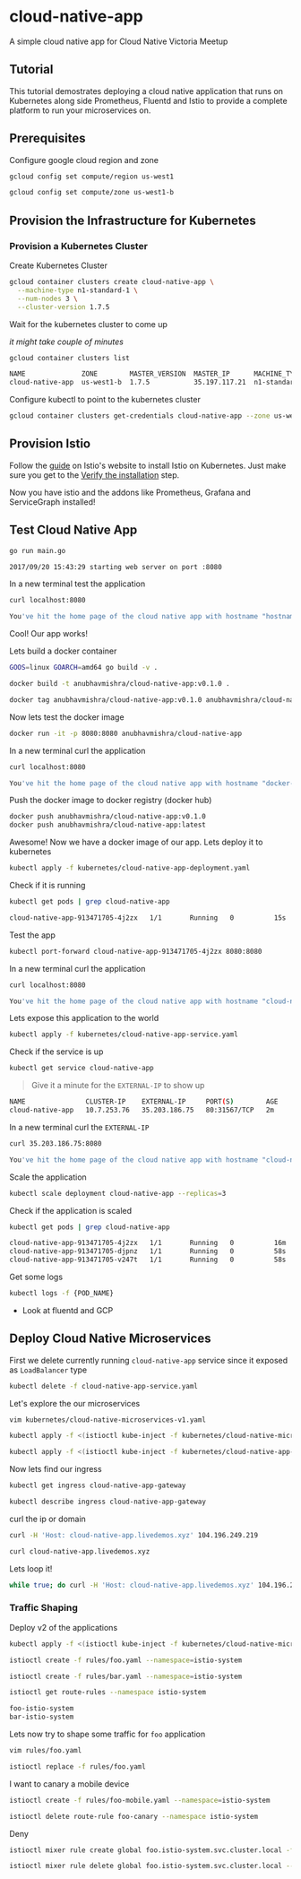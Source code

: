 # cloud-native-app

A simple cloud native app for Cloud Native Victoria Meetup

## Tutorial

This tutorial demostrates deploying a cloud native application that runs on Kubernetes along side Prometheus,
Fluentd and Istio to provide a complete platform to run your microservices on.

## Prerequisites

Configure google cloud region and zone

```bash
gcloud config set compute/region us-west1
```

```bash
gcloud config set compute/zone us-west1-b
```

## Provision the Infrastructure for Kubernetes

### Provision a Kubernetes Cluster

Create Kubernetes Cluster

```bash
gcloud container clusters create cloud-native-app \
  --machine-type n1-standard-1 \
  --num-nodes 3 \
  --cluster-version 1.7.5
```

Wait for the kubernetes cluster to come up

*it might take couple of minutes*

```bash
gcloud container clusters list
```

```bash
NAME              ZONE        MASTER_VERSION  MASTER_IP      MACHINE_TYPE   NODE_VERSION  NUM_NODES  STATUS
cloud-native-app  us-west1-b  1.7.5           35.197.117.21  n1-standard-1  1.7.5         3          RUNNING
```

Configure kubectl to point to the kubernetes cluster

```bash
gcloud container clusters get-credentials cloud-native-app --zone us-west1-b --project {PROJECT_NAME}
```

## Provision Istio

Follow the [guide](https://istio.io/docs/setup/install-kubernetes.html) on Istio's website to install Istio on Kubernetes. Just make sure you get to the [Verify the installation](https://istio.io/docs/setup/install-kubernetes.html#verifying-the-installation) step.

Now you have istio and the addons like Prometheus, Grafana and ServiceGraph installed!

## Test Cloud Native App

```bash
go run main.go
```

```bash
2017/09/20 15:43:29 starting web server on port :8080
```

In a new terminal test the application

```bash
curl localhost:8080
```

```bash
You've hit the home page of the cloud native app with hostname "hostname.local" on node "".
```

Cool! Our app works!

Lets build a docker container

```bash
GOOS=linux GOARCH=amd64 go build -v .
```

```bash
docker build -t anubhavmishra/cloud-native-app:v0.1.0 .
```

```bash
docker tag anubhavmishra/cloud-native-app:v0.1.0 anubhavmishra/cloud-native-app:latest
```

Now lets test the docker image

```bash
docker run -it -p 8080:8080 anubhavmishra/cloud-native-app
```

In a new terminal curl the application

```bash
curl localhost:8080
```

```bash
You've hit the home page of the cloud native app with hostname "docker-hostname" on node "".
```

Push the docker image to docker registry (docker hub)

```bash
docker push anubhavmishra/cloud-native-app:v0.1.0
docker push anubhavmishra/cloud-native-app:latest
```

Awesome! Now we have a docker image of our app. Lets deploy it to kubernetes

```bash
kubectl apply -f kubernetes/cloud-native-app-deployment.yaml
```

Check if it is running

```bash
kubectl get pods | grep cloud-native-app
```

```bash
cloud-native-app-913471705-4j2zx   1/1       Running   0          15s
```

Test the app

```bash
kubectl port-forward cloud-native-app-913471705-4j2zx 8080:8080
```

In a new terminal curl the application

```bash
curl localhost:8080
```

```bash
You've hit the home page of the cloud native app with hostname "cloud-native-app-913471705-4j2zx" on node "node-name".
```

Lets expose this application to the world

```bash
kubectl apply -f kubernetes/cloud-native-app-service.yaml
```

Check if the service is up

```bash
kubectl get service cloud-native-app
```

> Give it a minute for the `EXTERNAL-IP` to show up

```bash
NAME               CLUSTER-IP    EXTERNAL-IP     PORT(S)        AGE
cloud-native-app   10.7.253.76   35.203.186.75   80:31567/TCP   2m
```

In a new terminal curl the `EXTERNAL-IP`

```bash
curl 35.203.186.75:8080
```

```bash
You've hit the home page of the cloud native app with hostname "cloud-native-app-913471705-4j2zx" on node "node-name".
```

Scale the application

```bash
kubectl scale deployment cloud-native-app --replicas=3
```

Check if the application is scaled

```bash
kubectl get pods | grep cloud-native-app
```

```bash
cloud-native-app-913471705-4j2zx   1/1       Running   0          16m
cloud-native-app-913471705-djpnz   1/1       Running   0          58s
cloud-native-app-913471705-v247t   1/1       Running   0          58s
```

Get some logs

```bash
kubectl logs -f {POD_NAME}
```

* Look at fluentd and GCP

## Deploy Cloud Native Microservices

First we delete currently running `cloud-native-app` service since it exposed as `LoadBalancer` type

```bash
kubectl delete -f cloud-native-app-service.yaml
```

Let's explore the our microservices

```bash
vim kubernetes/cloud-native-microservices-v1.yaml
```

```bash
kubectl apply -f <(istioctl kube-inject -f kubernetes/cloud-native-microservices-v1.yaml --namespace=istio-system)
```

```bash
kubectl apply -f <(istioctl kube-inject -f kubernetes/cloud-native-app-ingress.yaml --namespace=istio-system)
```

Now lets find our ingress

```bash
kubectl get ingress cloud-native-app-gateway
``` 

```bash
kubectl describe ingress cloud-native-app-gateway
```

curl the ip or domain

```bash
curl -H 'Host: cloud-native-app.livedemos.xyz' 104.196.249.219
```

```bash
curl cloud-native-app.livedemos.xyz
```

Lets loop it!

```bash
while true; do curl -H 'Host: cloud-native-app.livedemos.xyz' 104.196.249.219; echo ""; sleep 0.5;done
```

### Traffic Shaping

Deploy v2 of the applications

```bash
kubectl apply -f <(istioctl kube-inject -f kubernetes/cloud-native-microservices-v2.yaml --namespace=istio-system)
```

```bash
istioctl create -f rules/foo.yaml --namespace=istio-system
```

```bash
istioctl create -f rules/bar.yaml --namespace=istio-system
```

```bash
istioctl get route-rules --namespace istio-system
```

```bash
foo-istio-system
bar-istio-system
```

Lets now try to shape some traffic for `foo` application

```bash
vim rules/foo.yaml
```

```bash
istioctl replace -f rules/foo.yaml
```

I want to canary a mobile device

```bash
istioctl create -f rules/foo-mobile.yaml --namespace=istio-system
```

```bash
istioctl delete route-rule foo-canary --namespace istio-system
```


Deny

```bash
istioctl mixer rule create global foo.istio-system.svc.cluster.local -f rules/foo-deny.yaml --namespace istio-system
```

```bash
istioctl mixer rule delete global foo.istio-system.svc.cluster.local --namespace istio-system
```






